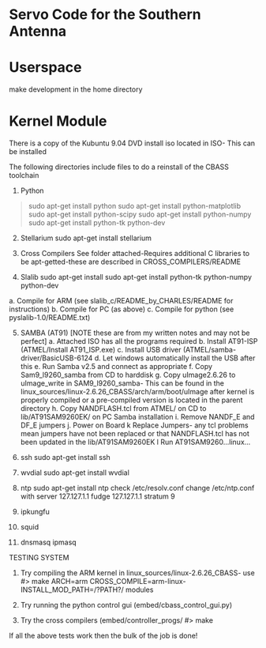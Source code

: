 Servo Code for the Southern Antenna
=========

Userspace
=========
make development in the home directory

Kernel Module
=========
There is a copy of the Kubuntu 9.04 DVD install iso located in ISO- This can
be installed

The following directories include files to do a reinstall of the CBASS
toolchain

1. Python
> sudo apt-get install python
> sudo apt-get install python-matplotlib
> sudo apt-get install python-scipy
> sudo apt-get install python-numpy
> sudo apt-get install python-tk python-dev

2. Stellarium
sudo apt-get install stellarium

3. Cross Compilers
See folder attached-Requires additional C libraries to be apt-getted-these
are described in CROSS_COMPILERS/README

4. Slalib
sudo apt-get install sudo apt-get install python-tk python-numpy python-dev

a. Compile for ARM (see slalib_c/README_by_CHARLES/README for instructions)
b. Compile for PC (as above)
c. Compile for python (see pyslalib-1.0/README.txt)

5. SAMBA (AT91) [NOTE these are from my written notes and may not be
perfect]
a. Attached ISO has all the programs required
b. Install AT91-ISP (ATMEL/Install AT91_ISP.exe)
c. Install USB driver (ATMEL/samba-driver/BasicUSB-6124
d. Let windows automatically install the USB after this
e. Run Samba v2.5 and connect as appropriate 
f. Copy Sam9_l9260_samba from CD to harddisk
g. Copy uImage2.6.26 to uImage_write in SAM9_l9260_samba- This can be found
in the linux_sources/linux-2.6.26_CBASS/arch/arm/boot/uImage after kernel is
properly compiled or a pre-compiled version is located in the parent
directory
h. Copy NANDFLASH.tcl from ATMEL/ on CD to lib/AT91SAM9260EK/ on PC Samba
installation
i. Remove NANDF_E and DF_E jumpers
j. Power on Board
k Replace Jumpers- any tcl problems mean jumpers have not been replaced or
that NANDFLASH.tcl has not been updated in the lib/AT91SAM9260EK
l Run AT91SAM9260...linux...

6. ssh
sudo apt-get install ssh

7. wvdial
sudo apt-get install wvdial

8. ntp
sudo apt-get install ntp
check /etc/resolv.conf 
change /etc/ntp.conf with 
server 127.127.1.1
fudge 127.127.1.1 stratum 9

9. ipkungfu

10. squid

11. dnsmasq ipmasq

TESTING SYSTEM
1. Try compiling the ARM kernel in linux_sources/linux-2.6.26_CBASS- use
#> make ARCH=arm CROSS_COMPILE=arm-linux- INSTALL_MOD_PATH=/?PATH?/ modules

2. Try running the python control gui (embed/cbass_control_gui.py)

3. Try the cross compilers (embed/controller_progs/
#> make

If all the above tests work then the bulk of the job is done!
